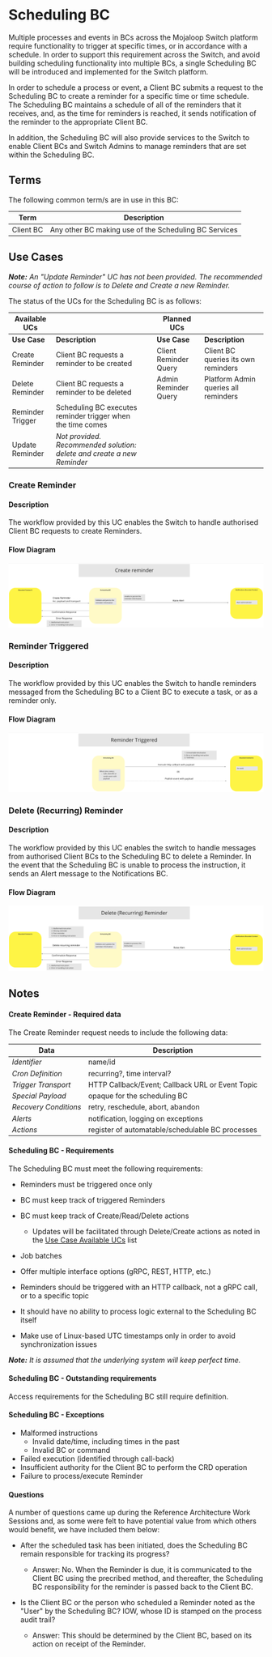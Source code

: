 # Scheduling BC

Multiple processes and events in BCs across the Mojaloop Switch platform require functionality to trigger at specific times, or in accordance with a schedule.  In order to support this requirement across the Switch, and avoid building scheduling functionality into multiple BCs, a single Scheduling BC will be introduced and implemented for the Switch platform.

In order to schedule a process or event, a Client BC submits a request to the Scheduling BC to create a reminder for a specific time or time schedule.  The Scheduling BC maintains a schedule of all of the reminders that it receives, and, as the time for reminders is reached, it sends notification of the reminder to the appropriate Client BC.

In addition, the Scheduling BC will also provide services to the Switch to enable Client BCs and Switch Admins to manage reminders that are set within the Scheduling BC.

## Terms

The following common term/s are in use in this BC:

| Term | Description |
|---|---|
| Client BC | Any other BC making use of the Scheduling BC Services |

## Use Cases

***Note:*** *An "Update Reminder" UC has not been provided. The recommended course of action to follow is to Delete and Create a new Reminder.*

The status of the UCs for the Scheduling BC is as follows:

| Available UCs |  |  | Planned UCs |  |
| --- | :-- | --- | --- | :-- |
| **Use Case** | **Description** | | **Use Case** | **Description** |
| Create Reminder | Client BC requests a reminder to be created | | Client Reminder Query | Client BC queries its own reminders |
| Delete Reminder | Client BC requests a reminder to be deleted | | Admin Reminder Query | Platform Admin queries all reminders |
| Reminder Trigger | Scheduling BC executes reminder trigger when the time comes | | |
| Update Reminder | *Not provided.  Recommended solution: delete and create a new Reminder* | | |  |  |

<!---The following UCs are planned for inclusion in the Scheduling BC -

| Use Case | Description |
| --- | :-- |
| Client Reminder Query | Client BC queries its own reminders |
| Admin Reminder Query | Platform Admin queries all reminders |
| Reminder Trigger | Scheduling BC executes reminder trigger when the time comes |
--->
### Create Reminder

#### Description
The workflow provided by this UC enables the Switch to handle authorised Client BC requests to create Reminders.

#### Flow Diagram

![Create Reminder](./assets/schedulingCreateReminder_20211021.png)
>
### Reminder Triggered

#### Description
The workflow provided by this UC enables the Switch to handle reminders messaged from the Scheduling BC to a Client BC to execute a task, or as a reminder only.

#### Flow Diagram

![Reminder Triggered](./assets/schedulingReminderTriggered_20211021.png)
>
### Delete (Recurring) Reminder

#### Description
The workflow provided by this UC enables the switch to handle messages from authorised Client BCs to the Scheduling BC to delete a Reminder.  In the event that the Scheduling BC is unable to process the instruction, it sends an Alert message to the Notifications BC.

#### Flow Diagram

![Delete (Recurring) Reminder](./assets/schedulingDeleteRecurringReminder_20211021.png)
>

<!-- Footnotes themselves at the bottom. -->
## Notes

#### Create Reminder - Required data

The Create Reminder request needs to include the following data:

| Data | Description |
| --- | ---- |
| *Identifier* | name/id |
| *Cron Definition* | recurring?, time interval? |
| *Trigger Transport* | HTTP Callback/Event; Callback URL or Event Topic |
| *Special Payload* | opaque for the scheduling BC |
| *Recovery Conditions* | retry, reschedule, abort, abandon |
| *Alerts* | notification, logging on exceptions |
| *Actions* | register of automatable/schedulable BC processes |

#### Scheduling BC - Requirements

The Scheduling BC must meet the following requirements:

* Reminders must be triggered once only

* BC must keep track of triggered Reminders

* BC must keep track of Create/Read/Delete actions

  * Updates will be facilitated through Delete/Create actions as noted in the [Use Case Available UCs](#use-cases) list

* Job batches

* Offer multiple interface options (gRPC, REST, HTTP, etc.)

* Reminders should be triggered with an HTTP callback, not a gRPC call, or to a specific topic

* It should have no ability to process logic external to the Scheduling BC itself

* Make use of Linux-based UTC timestamps only in order to avoid synchronization issues

***Note:*** *It is assumed that the underlying system will keep perfect time.*

#### Scheduling BC - Outstanding requirements

Access requirements for the Scheduling BC still require definition.

#### Scheduling BC - Exceptions

* Malformed instructions
  * Invalid date/time, including times in the past
  * Invalid BC or command
* Failed execution (identified through call-back)
* Insufficient authority for the Client BC to perform the CRD operation
* Failure to process/execute Reminder

#### Questions

A number of questions came up during the Reference Architecture Work Sessions and, as some were felt to have potential value from which others would benefit, we have included them below:

* After the scheduled task has been initiated, does the Scheduling BC remain responsible for tracking its progress?

  * Answer: No. When the Reminder is due, it is communicated to the Client BC using the precribed method, and thereafter, the Scheduling BC responsibility for the reminder is passed back to the Client BC.

* Is the Client BC or the person who scheduled a Reminder noted as the "User" by the Scheduling BC?  IOW, whose ID is stamped on the process audit trail?

  * Answer: This should be determined by the Client BC, based on its action on receipt of the Reminder.

[^1]: For further information please view: [Link Name](https://...)
